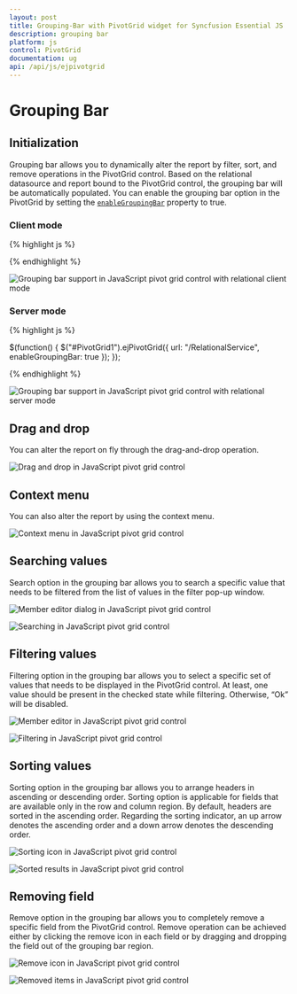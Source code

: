 ```yaml
---
layout: post
title: Grouping-Bar with PivotGrid widget for Syncfusion Essential JS
description: grouping bar
platform: js
control: PivotGrid
documentation: ug
api: /api/js/ejpivotgrid
---
```


# Grouping Bar

## Initialization
Grouping bar allows you to dynamically alter the report by filter, sort, and remove operations in the PivotGrid control. Based on the relational datasource and report bound to the PivotGrid control, the grouping bar will be automatically populated. You can enable the grouping bar option in the PivotGrid by setting the [`enableGroupingBar`](/api/js/ejpivotgrid#members:enablegroupingbar) property to true.

### Client mode

{% highlight js %}

  <script type="text/javascript">

  // Datasource

    $(function() {
        $("#PivotGrid1").ejPivotGrid({
            dataSource: {
                data: pivotData,
                rows: [{
                    fieldName: "Country",
                    fieldCaption: "Country",
                    sortOrder: ej.PivotAnalysis.SortOrder.Ascending
                }, {
                    fieldName: "State",
                    fieldCaption: "State",
                    sortOrder: ej.PivotAnalysis.SortOrder.Descending
                }],
                columns: [{
                    fieldName: "Product",
                    fieldCaption: "Product"
                }],
                values: [{
                    fieldName: "Amount",
                    fieldCaption: "Amount"
                }, {
                    fieldName: "Quantity",
                    fieldCaption: "Quantity"
                }],
                filters: [{
                    fieldName: "Date",
                    fieldCaption: "Date",
                    filterItems: {
                        filterType: ej.PivotAnalysis.FilterType.Exclude,
                        values: ["FY 2005"]
                    }
                }]
            },
            enableGroupingBar: true
        });
    });
</script>


{% endhighlight %}

![Grouping bar support in JavaScript pivot grid control with relational client mode](Grouping-Bar_images/ClientsideGr.png)


### Server mode

{% highlight js %}

$(function() {
    $("#PivotGrid1").ejPivotGrid({
       url: "/RelationalService",
        enableGroupingBar: true
    });
});

{% endhighlight %}

![Grouping bar support in JavaScript pivot grid control with relational server mode](Grouping-Bar_images/groupingbar.png)

## Drag and drop

You can alter the report on fly through the drag-and-drop operation.

![Drag and drop in JavaScript pivot grid control](Grouping-Bar_images/GBar_Rel.png)

## Context menu

You can also alter the report by using the context menu.

![Context menu in JavaScript pivot grid control](Grouping-Bar_images/CMenu_Rel.png)

## Searching values
Search option in the grouping bar allows you to search a specific value that needs to be filtered from the list of values in the filter pop-up window.

![Member editor dialog in JavaScript pivot grid control](Grouping-Bar_images/groupingbar-filter.png)

![Searching in JavaScript pivot grid control](Grouping-Bar_images/groupingbar-search.png)

## Filtering values
Filtering option in the grouping bar allows you to select a specific set of values that needs to be displayed in the PivotGrid control. At least, one value should be present in the checked state while filtering. Otherwise, “Ok” will be disabled.

![Member editor in JavaScript pivot grid control](Grouping-Bar_images/groupingbar-filter.png)

![Filtering in JavaScript pivot grid control](Grouping-Bar_images/groupingbar-filter1.png)

## Sorting values
Sorting option in the grouping bar allows you to arrange headers in ascending or descending order. Sorting option is applicable for fields that are available only in the row and column region. By default, headers are sorted in the ascending order. Regarding the sorting indicator, an up arrow denotes the ascending order and a down arrow denotes the descending order.

![Sorting icon in JavaScript pivot grid control](Grouping-Bar_images/groupingbar-sort.png)

![Sorted results in JavaScript pivot grid control](Grouping-Bar_images/groupingbar-sort-grid.png)

## Removing field
Remove option in the grouping bar allows you to completely remove a specific field from the PivotGrid control. Remove operation can be achieved either by clicking the remove icon in each field or by dragging and dropping the field out of the grouping bar region.

![Remove icon in JavaScript pivot grid control](Grouping-Bar_images/groupingbar-remove.png)

![Removed items in JavaScript pivot grid control](Grouping-Bar_images/groupingbar-remove-grid.png)


